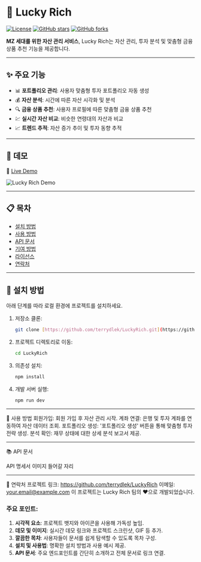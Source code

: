 # 🌟 Lucky Rich

[![License](https://img.shields.io/badge/license-MIT-blue.svg)](LICENSE)
[![GitHub stars](https://img.shields.io/github/stars/terrydlek/LuckyRich?style=social)](https://github.com/terrydlek/KB-LuckyRich)
[![GitHub forks](https://img.shields.io/github/forks/terrydlek/LuckyRich?style=social)](https://github.com/terrydlek/KB-LuckyRich/fork)

**MZ 세대를 위한 자산 관리 서비스**, Lucky Rich는 자산 관리, 투자 분석 및 맞춤형 금융 상품 추천 기능을 제공합니다.

---

## ✨ 주요 기능

- 📊 **포트폴리오 관리**: 사용자 맞춤형 투자 포트폴리오 자동 생성
- 💰 **자산 분석**: 시간에 따른 자산 시각화 및 분석
- 🔍 **금융 상품 추천**: 사용자 프로필에 따른 맞춤형 금융 상품 추천
- 💹 **실시간 자산 비교**: 비슷한 연령대의 자산과 비교
- 📈 **트렌드 추적**: 자산 증가 추이 및 투자 동향 추적

---

## 🚀 데모

🔗 [Live Demo](http://your-demo-url.com)

![Lucky Rich Demo](https://your-demo-image-url.com/demo.gif)

---

## 📋 목차

- [설치 방법](#-설치-방법)
- [사용 방법](#-사용-방법)
- [API 문서](#-api-문서)
- [기여 방법](#-기여-방법)
- [라이선스](#-라이선스)
- [연락처](#-연락처)

---

## 🔧 설치 방법

아래 단계를 따라 로컬 환경에 프로젝트를 설치하세요.

1. 저장소 클론:
   ```bash
   git clone [https://github.com/terrydlek/LuckyRich.git](https://github.com/terrydlek/KB-LuckyRich.git)

2. 프로젝트 디렉토리로 이동:
   ```bash
   cd LuckyRich

3. 의존성 설치:
   ```bash
   npm install

4. 개발 서버 실행:
   ```bash
   npm run dev

---
📖 사용 방법
회원가입: 회원 가입 후 자산 관리 시작.
계좌 연결: 은행 및 투자 계좌를 연동하여 자산 데이터 조회.
포트폴리오 생성: '포트폴리오 생성' 버튼을 통해 맞춤형 투자 전략 생성.
분석 확인: 재무 상태에 대한 상세 분석 보고서 제공.

---
📚 API 문서

API 명세서 이미지 들어갈 자리

---

📧 연락처
프로젝트 링크: https://github.com/terrydlek/LuckyRich
이메일: your.email@example.com
이 프로젝트는 Lucky Rich 팀의 ❤️으로 개발되었습니다.


### 주요 포인트:
1. **시각적 요소**: 프로젝트 뱃지와 아이콘을 사용해 가독성 높임.
2. **데모 및 이미지**: 실시간 데모 링크와 프로젝트 스크린샷, GIF 등 추가.
3. **깔끔한 목차**: 사용자들이 문서를 쉽게 탐색할 수 있도록 목차 구성.
4. **설치 및 사용법**: 명확한 설치 방법과 사용 예시 제공.
5. **API 문서**: 주요 엔드포인트를 간단히 소개하고 전체 문서로 링크 연결.
